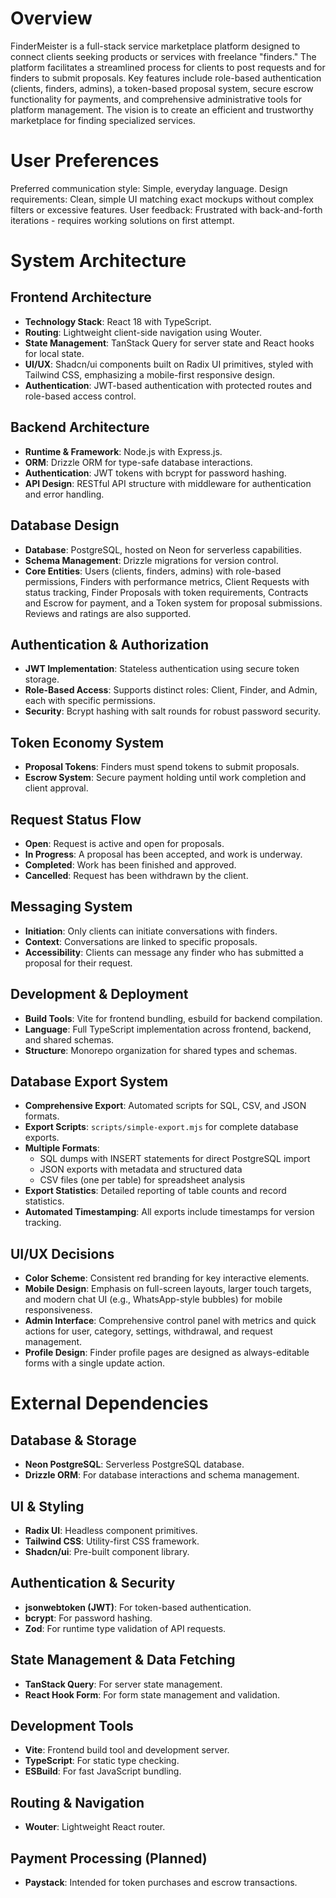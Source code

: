 # Overview

FinderMeister is a full-stack service marketplace platform designed to connect clients seeking products or services with freelance "finders." The platform facilitates a streamlined process for clients to post requests and for finders to submit proposals. Key features include role-based authentication (clients, finders, admins), a token-based proposal system, secure escrow functionality for payments, and comprehensive administrative tools for platform management. The vision is to create an efficient and trustworthy marketplace for finding specialized services.

# User Preferences

Preferred communication style: Simple, everyday language.
Design requirements: Clean, simple UI matching exact mockups without complex filters or excessive features.
User feedback: Frustrated with back-and-forth iterations - requires working solutions on first attempt.

# System Architecture

## Frontend Architecture
- **Technology Stack**: React 18 with TypeScript.
- **Routing**: Lightweight client-side navigation using Wouter.
- **State Management**: TanStack Query for server state and React hooks for local state.
- **UI/UX**: Shadcn/ui components built on Radix UI primitives, styled with Tailwind CSS, emphasizing a mobile-first responsive design.
- **Authentication**: JWT-based authentication with protected routes and role-based access control.

## Backend Architecture
- **Runtime & Framework**: Node.js with Express.js.
- **ORM**: Drizzle ORM for type-safe database interactions.
- **Authentication**: JWT tokens with bcrypt for password hashing.
- **API Design**: RESTful API structure with middleware for authentication and error handling.

## Database Design
- **Database**: PostgreSQL, hosted on Neon for serverless capabilities.
- **Schema Management**: Drizzle migrations for version control.
- **Core Entities**: Users (clients, finders, admins) with role-based permissions, Finders with performance metrics, Client Requests with status tracking, Finder Proposals with token requirements, Contracts and Escrow for payment, and a Token system for proposal submissions. Reviews and ratings are also supported.

## Authentication & Authorization
- **JWT Implementation**: Stateless authentication using secure token storage.
- **Role-Based Access**: Supports distinct roles: Client, Finder, and Admin, each with specific permissions.
- **Security**: Bcrypt hashing with salt rounds for robust password security.

## Token Economy System
- **Proposal Tokens**: Finders must spend tokens to submit proposals.
- **Escrow System**: Secure payment holding until work completion and client approval.

## Request Status Flow
- **Open**: Request is active and open for proposals.
- **In Progress**: A proposal has been accepted, and work is underway.
- **Completed**: Work has been finished and approved.
- **Cancelled**: Request has been withdrawn by the client.

## Messaging System
- **Initiation**: Only clients can initiate conversations with finders.
- **Context**: Conversations are linked to specific proposals.
- **Accessibility**: Clients can message any finder who has submitted a proposal for their request.

## Development & Deployment
- **Build Tools**: Vite for frontend bundling, esbuild for backend compilation.
- **Language**: Full TypeScript implementation across frontend, backend, and shared schemas.
- **Structure**: Monorepo organization for shared types and schemas.

## Database Export System
- **Comprehensive Export**: Automated scripts for SQL, CSV, and JSON formats.
- **Export Scripts**: `scripts/simple-export.mjs` for complete database exports.
- **Multiple Formats**: 
  - SQL dumps with INSERT statements for direct PostgreSQL import
  - JSON exports with metadata and structured data
  - CSV files (one per table) for spreadsheet analysis
- **Export Statistics**: Detailed reporting of table counts and record statistics.
- **Automated Timestamping**: All exports include timestamps for version tracking.

## UI/UX Decisions
- **Color Scheme**: Consistent red branding for key interactive elements.
- **Mobile Design**: Emphasis on full-screen layouts, larger touch targets, and modern chat UI (e.g., WhatsApp-style bubbles) for mobile responsiveness.
- **Admin Interface**: Comprehensive control panel with metrics and quick actions for user, category, settings, withdrawal, and request management.
- **Profile Design**: Finder profile pages are designed as always-editable forms with a single update action.

# External Dependencies

## Database & Storage
- **Neon PostgreSQL**: Serverless PostgreSQL database.
- **Drizzle ORM**: For database interactions and schema management.

## UI & Styling
- **Radix UI**: Headless component primitives.
- **Tailwind CSS**: Utility-first CSS framework.
- **Shadcn/ui**: Pre-built component library.

## Authentication & Security
- **jsonwebtoken (JWT)**: For token-based authentication.
- **bcrypt**: For password hashing.
- **Zod**: For runtime type validation of API requests.

## State Management & Data Fetching
- **TanStack Query**: For server state management.
- **React Hook Form**: For form state management and validation.

## Development Tools
- **Vite**: Frontend build tool and development server.
- **TypeScript**: For static type checking.
- **ESBuild**: For fast JavaScript bundling.

## Routing & Navigation
- **Wouter**: Lightweight React router.

## Payment Processing (Planned)
- **Paystack**: Intended for token purchases and escrow transactions.